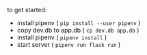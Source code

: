 to get started:

- install pipenv ( `pip install --user pipenv` )
- copy dev.db to app.db ( `cp dev.db app.db` )
- install pipenv ( `pipenv install` )
- start server ( `pipenv run flask run` )
